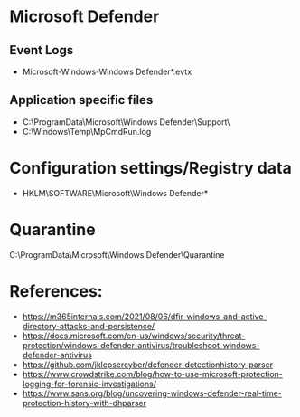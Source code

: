 # Microsoft Defender

## Event Logs

- Microsoft-Windows-Windows Defender*.evtx

## Application specific files

- C:\ProgramData\Microsoft\Windows Defender\Support\
- C:\Windows\Temp\MpCmdRun.log

# Configuration settings/Registry data

- HKLM\SOFTWARE\Microsoft\Windows Defender\*

# Quarantine

C:\ProgramData\Microsoft\Windows Defender\Quarantine

# References:

* https://m365internals.com/2021/08/06/dfir-windows-and-active-directory-attacks-and-persistence/
* https://docs.microsoft.com/en-us/windows/security/threat-protection/windows-defender-antivirus/troubleshoot-windows-defender-antivirus
* https://github.com/jklepsercyber/defender-detectionhistory-parser
* https://www.crowdstrike.com/blog/how-to-use-microsoft-protection-logging-for-forensic-investigations/
* https://www.sans.org/blog/uncovering-windows-defender-real-time-protection-history-with-dhparser